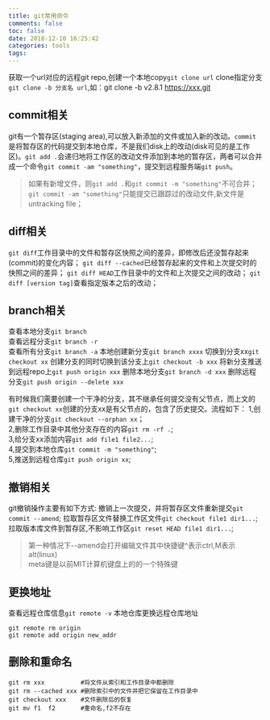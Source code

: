 ```yaml
---
title: git常用命令
comments: false
toc: false
date: 2018-12-10 16:25:42
categories: tools
tags:
---
```


获取一个url对应的远程git repo,创建一个本地copy`git clone url`
clone指定分支`git clone -b 分支名 url`,如：git clone -b v2.8.1 https://xxx.git  

<!--more-->

## commit相关
git有一个暂存区(staging area),可以放入新添加的文件或加入新的改动。`commit`是将暂存区的代码提交到本地仓库，不是我们disk上的改动(disk可见的是工作区)。`git add .`会递归地将工作区的改动文件添加到本地的暂存区，两者可以合并成一个命令`git commit -am "something"`，提交到远程服务端`git push`。
> 如果有新增文件，则`git add .`和`git commit -m "something"`不可合并；  
`git commit -am "something"`只能提交已跟踪过的改动文件,新文件是untracking file；

## diff相关
`git diff`工作目录中的文件和暂存区快照之间的差异，即修改后还没暂存起来(commit)的变化内容；
`git diff --cached`已经暂存起来的文件和上次提交时的快照之间的差异；
`git diff HEAD`工作目录中的文件和上次提交之间的改动；
`git diff [version tag]`查看指定版本之后的改动；

## branch相关
查看本地分支`git branch`  
查看远程分支`git branch -r`  
查看所有分支`git branch -a`
本地创建新分支`git branch xxxx`
切换到分支xx`git checkout xx`
创建分支的同时切换到该分支上`git checkout -b xxx`
将新分支推送到远程repo上`git push origin xxx`
删除本地分支`git branch -d xxx`
删除远程分支`git push origin --delete xxx`  

有时候我们需要创建一个干净的分支，其不继承任何提交没有父节点，而上文的`git checkout xx`创建的分支xx是有父节点的，包含了历史提交。流程如下：
1,创建干净的分支`git checkout --orphan xx`；  
2,删除工作目录中其他分支存在的内容`git rm -rf .`;  
3,给分支xx添加内容`git add file1 file2...`;  
4,提交到本地仓库`git commit -m "something"`;  
5,推送到远程仓库`git push origin xx`;

## 撤销相关
git撤销操作主要有如下方式:
撤销上一次提交，并将暂存区文件重新提交`git commit --amend`;
拉取暂存区文件替换工作区文件`git checkout file1 dir1...`;
拉取版本库文件到暂存区,不影响工作区`git reset HEAD file1 dir1...`;

> 第一种情况下--amend会打开编辑文件其中快捷键^表示ctrl,M表示alt(linux)  
meta键是以前MIT计算机键盘上的的一个特殊键

## 更换地址
查看远程仓库信息`git remote -v`
本地仓库更换远程仓库地址
```
git remote rm origin
git remote add origin new_addr
```

## 删除和重命名

```
git rm xxx          #将文件从索引和工作目录中都删除
git rm --cached xxx #删除索引中的文件并把它保留在工作目录中
git checkout xxx    #文件删除后的恢复
git mv f1  f2       #重命名,f2不存在
```


